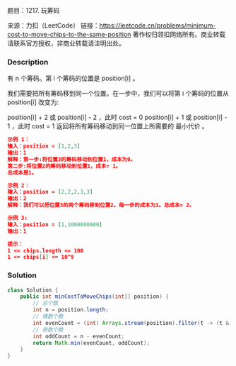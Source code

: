 题目：1217. 玩筹码

来源：力扣（LeetCode）
链接：https://leetcode.cn/problems/minimum-cost-to-move-chips-to-the-same-position
著作权归领扣网络所有。商业转载请联系官方授权，非商业转载请注明出处。

### Description

有 n 个筹码。第 i 个筹码的位置是 position[i] 。

我们需要把所有筹码移到同一个位置。在一步中，我们可以将第 i 个筹码的位置从 position[i] 改变为:

position[i] + 2 或 position[i] - 2 ，此时 cost = 0
position[i] + 1 或 position[i] - 1 ，此时 cost = 1
返回将所有筹码移动到同一位置上所需要的 最小代价 。

 ```json
示例 1：
输入：position = [1,2,3]
输出：1
解释：第一步:将位置3的筹码移动到位置1，成本为0。
第二步:将位置2的筹码移动到位置1，成本= 1。
总成本是1。

示例 2：
输入：position = [2,2,2,3,3]
输出：2
解释：我们可以把位置3的两个筹码移到位置2。每一步的成本为1。总成本= 2。

示例 3:
输入：position = [1,1000000000]
输出：1

提示：
1 <= chips.length <= 100
1 <= chips[i] <= 10^9
 ```

### Solution
```java
class Solution {
    public int minCostToMoveChips(int[] position) {
        // 总个数
        int n = position.length;
        // 偶数个数
        int evenCount = (int) Arrays.stream(position).filter(t -> (t & 1) == 0).count();
        // 奇数个数
        int oddCount = n - evenCount;
        return Math.min(evenCount, oddCount);
    }
}
```

